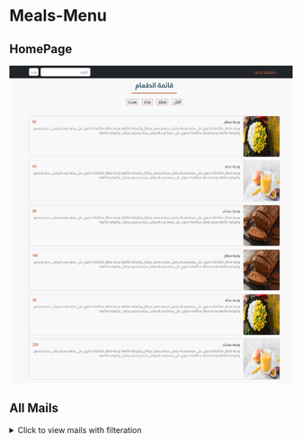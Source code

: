 # Meals-Menu

## HomePage
![HomePage](./src/preview_pic/All-mails.png)

## All Mails
<details>
  <summary>Click to view mails with filteration</summary>
  <img src="./src/preview_pic/Mails-with-filteration.png" alt="All Products Page" width="600"/>
</details>